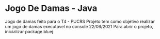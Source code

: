 # Jogo De Damas - Java
Jogo de damas feito para o T4 - PUCRS
Projeto tem como objetivo realizar um jogo de damas executavel no console
22/06/2021
Para abrir o projeto, inicializar package.bluej
